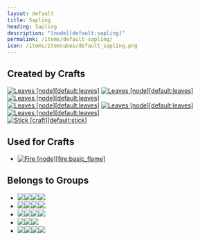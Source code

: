 ```yaml
---
layout: default
title: Sapling
heading: Sapling
description: "[node][default:sapling]"
permalink: /items/default-sapling/
icon: /items/itemcubes/default_sapling.png
---
```



## Created by Crafts

<div class="craft">
    <div>
        <span><a href="{{site.baseurl}}/items/default-leaves/"><img src="{{site.baseurl}}/assets/img/items/itemcubes/default_leaves.png" data-toggle="tooltip" title="Leaves [node][default:leaves]"></a></span>
        <span><a href="{{site.baseurl}}/items/default-leaves/"><img src="{{site.baseurl}}/assets/img/items/itemcubes/default_leaves.png" data-toggle="tooltip" title="Leaves [node][default:leaves]"></a></span>
        <span><a href="{{site.baseurl}}/items/default-leaves/"><img src="{{site.baseurl}}/assets/img/items/itemcubes/default_leaves.png" data-toggle="tooltip" title="Leaves [node][default:leaves]"></a></span>
    </div>
    <div>
        <span><a href="{{site.baseurl}}/items/default-leaves/"><img src="{{site.baseurl}}/assets/img/items/itemcubes/default_leaves.png" data-toggle="tooltip" title="Leaves [node][default:leaves]"></a></span>
        <span><a href="{{site.baseurl}}/items/default-leaves/"><img src="{{site.baseurl}}/assets/img/items/itemcubes/default_leaves.png" data-toggle="tooltip" title="Leaves [node][default:leaves]"></a></span>
        <span><a href="{{site.baseurl}}/items/default-leaves/"><img src="{{site.baseurl}}/assets/img/items/itemcubes/default_leaves.png" data-toggle="tooltip" title="Leaves [node][default:leaves]"></a></span>
    </div>
    <div>
        <span></span>
        <span><a href="{{site.baseurl}}/items/default-stick/"><img src="{{site.baseurl}}/assets/img/items/textures/default_stick.png" data-toggle="tooltip" title="Stick [craft][default:stick]"></a></span>
        <span></span>
    </div>
</div>


## Used for Crafts

<ul class="list-items clearfix">
    <li><a href="{{site.baseurl}}/items/fire-basic-flame/"><img src="{{site.baseurl}}/assets/img/items/itemcubes/fire_basic_flame.png" data-toggle="tooltip" title="Fire [node][fire:basic_flame]"></a></li>
</ul>


## Belongs to Groups

<ul class="list-items clearfix">
    <li><a href="{{site.baseurl}}/items/group-attached-node/"><span class="item-group" data-toggle="tooltip" title="Group: Attached Node [group][attached_node]"><img src="{{site.baseurl}}/assets/img/items/itemcubes/default_dry_shrub.png"><img src="{{site.baseurl}}/assets/img/items/itemcubes/default_grass_1.png"><img src="{{site.baseurl}}/assets/img/items/itemcubes/default_junglegrass.png"><img src="{{site.baseurl}}/assets/img/items/itemcubes/default_junglesapling.png"></span></a></li>
    <li><a href="{{site.baseurl}}/items/group-dig-immediate/"><span class="item-group" data-toggle="tooltip" title="Group: Dig Immediate [group][dig_immediate]"><img src="{{site.baseurl}}/assets/img/items/itemcubes/default_apple.png"><img src="{{site.baseurl}}/assets/img/items/itemcubes/default_junglesapling.png"><img src="{{site.baseurl}}/assets/img/items/itemcubes/default_pine_sapling.png"><img src="{{site.baseurl}}/assets/img/items/itemcubes/default_rail.png"></span></a></li>
    <li><a href="{{site.baseurl}}/items/group-flammable/"><span class="item-group" data-toggle="tooltip" title="Group: Flammable [group][flammable]"><img src="{{site.baseurl}}/assets/img/items/itemcubes/default_apple.png"><img src="{{site.baseurl}}/assets/img/items/itemcubes/default_bookshelf.png"><img src="{{site.baseurl}}/assets/img/items/itemcubes/default_cactus.png"><img src="{{site.baseurl}}/assets/img/items/itemcubes/default_dry_shrub.png"></span></a></li>
    <li><a href="{{site.baseurl}}/items/group-sapling/"><span class="item-group" data-toggle="tooltip" title="Group: Sapling [group][sapling]"><img src="{{site.baseurl}}/assets/img/items/itemcubes/default_junglesapling.png"><img src="{{site.baseurl}}/assets/img/items/itemcubes/default_pine_sapling.png"><img src="{{site.baseurl}}/assets/img/items/itemcubes/default_sapling.png"></span></a></li>
    <li><a href="{{site.baseurl}}/items/group-snappy/"><span class="item-group" data-toggle="tooltip" title="Group: Snappy [group][snappy]"><img src="{{site.baseurl}}/assets/img/items/itemcubes/default_cactus.png"><img src="{{site.baseurl}}/assets/img/items/itemcubes/default_dry_shrub.png"><img src="{{site.baseurl}}/assets/img/items/itemcubes/default_grass_1.png"><img src="{{site.baseurl}}/assets/img/items/itemcubes/default_junglegrass.png"></span></a></li>
</ul>
